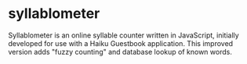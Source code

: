 syllablometer
=============

Syllablometer is an online syllable counter written in JavaScript, initially developed for use with a Haiku Guestbook application. This improved version adds "fuzzy counting" and database lookup of known words.
